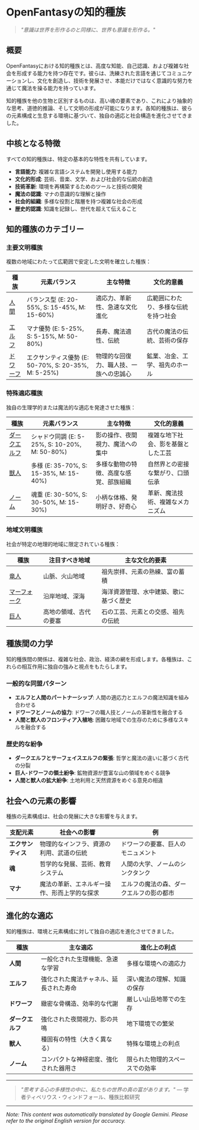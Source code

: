 # OpenFantasyの知的種族

> *"意識は世界を形作るのと同様に、世界も意識を形作る。"*

## 概要

OpenFantasyにおける知的種族とは、高度な知能、自己認識、および複雑な社会を形成する能力を持つ存在です。彼らは、洗練された言語を通じてコミュニケーションし、文化を創造し、技術を発展させ、本能だけではなく意識的な努力を通じて魔法を操る能力を持っています。

知的種族を他の生物と区別するものは、高い魂の要素であり、これにより抽象的な思考、道徳的推論、そして文明の形成が可能になります。各知的種族は、彼らの元素構成と生息する環境に基づいて、独自の適応と社会構造を進化させてきました。

## 中核となる特徴

すべての知的種族は、特定の基本的な特性を共有しています。

- **言語能力**: 複雑な言語システムを開発し使用する能力
- **文化的形成**: 芸術、音楽、文学、および社会的な伝統の創造
- **技術革新**: 環境を再構築するためのツールと技術の開発
- **魔法の認識**: マナの意識的な理解と操作
- **社会的組織**: 多様な役割と階層を持つ複雑な社会の形成
- **歴史的認識**: 知識を記録し、世代を超えて伝えること

## 知的種族のカテゴリー

### 主要文明種族

複数の地域にわたって広範囲で安定した文明を確立した種族：

| 種族 | 元素バランス | 主な特徴 | 文化的意義 |
|---------|-------------------|------------|----------------------|
| [人間](Humans.md) | バランス型 (E: 20-55%, S: 15-45%, M: 15-60%) | 適応力、革新性、急速な文化進化 | 広範囲にわたり、多様な伝統を持つ社会 |
| [エルフ](Elves.md) | マナ優勢 (E: 5-25%, S: 5-15%, M: 50-80%) | 長寿、魔法適性、伝統 | 古代の魔法の伝統、芸術の保存 |
| [ドワーフ](Dwarves.md) | エクサンティス優勢 (E: 50-70%, S: 20-35%, M: 5-25%) | 物理的な回復力、職人技、一族への忠誠心 | 鉱業、冶金、工学、祖先のホール |

### 特殊適応種族

独自の生理学的または魔法的な適応を発達させた種族：

| 種族 | 元素バランス | 主な特徴 | 文化的意義 |
|---------|-------------------|------------|----------------------|
| [ダークエルフ](DarkElves.md) | シャドウ同調 (E: 5-25%, S: 10-20%, M: 50-80%) | 影の操作、夜間視力、魔法への集中 | 複雑な地下社会、影を基盤とした工芸 |
| [獣人](Beastfolk.md) | 多様 (E: 35-70%, S: 15-35%, M: 15-40%) | 多様な動物の特徴、高度な感覚、部族組織 | 自然界との密接な繋がり、口頭伝承 |
| [ノーム](Gnomes.md) | 魂重 (E: 30-50%, S: 30-50%, M: 15-30%) | 小柄な体格、発明好き、好奇心 | 革新、魔法技術、複雑なメカニズム |

### 地域文明種族

社会が特定の地理的地域に限定されている種族：

| 種族 | 注目すべき地域 | 主な文化的要素 |
|---------|----------------|------------------------|
| [竜人](../Magical/Dragonkin.md) | 山脈、火山地域 | 祖先崇拝、元素の熟練、富の蓄積 |
| [マーフォーク](../Hybrid/Merfolk.md) | 沿岸地域、深海 | 海洋資源管理、水中建築、歌に基づく歴史 |
| [巨人](../Monsters/Giants.md) | 高地の領域、古代の要塞 | 石の工芸、元素との交感、祖先の伝統 |

## 種族間の力学

知的種族間の関係は、複雑な社会、政治、経済の網を形成します。各種族は、これらの相互作用に独自の強みと視点をもたらします。

### 一般的な同盟パターン

- **エルフと人間のパートナーシップ**: 人間の適応力とエルフの魔法知識を組み合わせる
- **ドワーフとノームの協力**: ドワーフの職人技とノームの革新性を融合する
- **人間と獣人のフロンティア入植地**: 困難な地域での生存のために多様なスキルを融合する

### 歴史的な紛争

- **ダークエルフとサーフェイスエルフの緊張**: 哲学と魔法の違いに基づく古代の分裂
- **巨人-ドワーフの領土紛争**: 鉱物資源が豊富な山の領域をめぐる競争
- **人間と獣人の拡大紛争**: 土地利用と天然資源をめぐる意見の相違

## 社会への元素の影響

種族の元素構成は、社会の発展に大きな影響を与えます。

| 支配元素 | 社会への影響 | 例 |
|------------------|----------------|----------|
| **エクサンティス** | 物理的なインフラ、資源の利用、武道の伝統 | ドワーフの要塞、巨人のモニュメント |
| **魂** | 哲学的な発展、芸術、教育システム | 人間の大学、ノームのシンクタンク |
| **マナ** | 魔法の革新、エネルギー操作、形而上学的な探求 | エルフの魔法の森、ダークエルフの影の都市 |

## 進化的な適応

知的種族は、環境と元素構成に対して独自の適応を進化させてきました。

| 種族 | 主な適応 | 進化上の利点 |
|---------|----------------|------------------------|
| **人間** | 一般化された生理機能、急速な学習 | 多様な環境への適応力 |
| **エルフ** | 強化された魔法チャネル、延長された寿命 | 深い魔法の理解、知識の保存 |
| **ドワーフ** | 緻密な骨構造、効率的な代謝 | 厳しい山岳地帯での生存 |
| **ダークエルフ** | 強化された夜間視力、影の共鳴 | 地下環境での繁栄 |
| **獣人** | 種固有の特性（大きく異なる） | 特殊な環境上の利点 |
| **ノーム** | コンパクトな神経密度、強化された器用さ | 限られた物理的スペースでの効率 |

---

> *"思考する心の多様性の中に、私たちの世界の真の富があります。"* — 学者ティベリウス・ウィンドフォール、種族比較研究


---
_Note: This content was automatically translated by Google Gemini. Please refer to the original English version for accuracy._